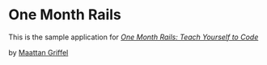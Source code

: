 # One Month Rails

This is the sample application for
[*One Month Rails: Teach Yourself to Code*](http://onemonthrails.com)

by [Maattan Griffel](http://mattangriffel.com)